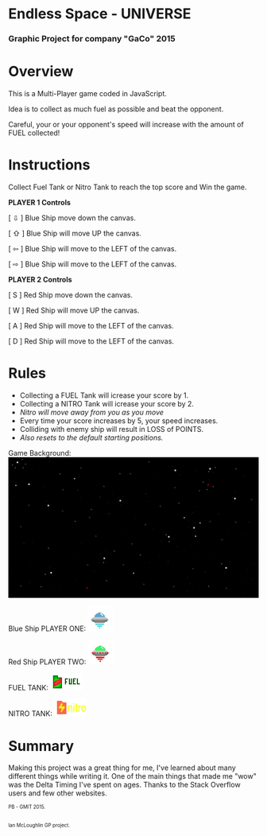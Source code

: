 # Endless Space - UNIVERSE
### Graphic Project for company "GaCo" 2015

# Overview
This is a Multi-Player game coded in JavaScript. 

Idea is to collect as much fuel as possible and beat the opponent. 

Careful, your or your opponent's speed will increase with the amount of FUEL collected! 

# Instructions
 Collect Fuel Tank or Nitro Tank to reach the top score and Win the game.
 
  **PLAYER 1 Controls** 
  
  [ ⇩ ] Blue Ship move down the canvas.
  
  [ ⇧ ] Blue Ship will move UP the canvas.
  
  [ ⇦ ] Blue Ship will move to the LEFT of the canvas.
  
  [ ⇨ ] Blue Ship will move to the LEFT of the canvas.
  
  **PLAYER 2 Controls** 
  
  [ S ] Red Ship move down the canvas.
  
  [ W ] Red Ship will move UP the canvas.
  
  [ A ] Red Ship will move to the LEFT of the canvas.
  
  [ D ] Red Ship will move to the LEFT of the canvas.
  

# Rules
- Collecting a FUEL Tank will icrease your score by 1.
- Collecting a NITRO Tank will icrease your score by 2.
- *Nitro will move away from you as you move*
- Every time your score increases by 5, your speed increases.
- Colliding with enemy ship will result in LOSS of POINTS.
- *Also resets to the default starting positions.*



Game Background: 
![Game Background](https://github.com/NiceJokeify/Endless-Space-UNIVERSE/blob/master/imgs/universe.png "universe")

Blue Ship PLAYER ONE: 
![blueship](https://github.com/NiceJokeify/Endless-Space-UNIVERSE/blob/master/imgs/spaceship.png "spaceship")

Red Ship PLAYER TWO: 
![redship](https://github.com/NiceJokeify/Endless-Space-UNIVERSE/blob/master/imgs/spaceship2.png "spaceship2")

FUEL TANK: 
![redship](https://github.com/NiceJokeify/Endless-Space-UNIVERSE/blob/master/imgs/fueltank.png "fueltank")

NITRO TANK: 
![redship](https://github.com/NiceJokeify/Endless-Space-UNIVERSE/blob/master/imgs/nitro.png "nitro")

# Summary

Making this project was a great thing for me, I've learned about many different things while writing it. 
One of the main things that made me "wow" was the Delta Timing I've spent on ages. 
Thanks to the Stack Overflow users and few other websites. 



<sup><sup>PB -  GMIT 2015.</sup></sup>

<sup><sup>Ian McLoughlin GP project.</sup></sup>
